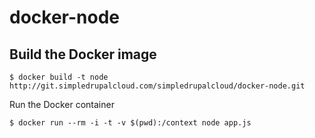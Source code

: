 docker-node
===========

Build the Docker image
----------------------

    $ docker build -t node http://git.simpledrupalcloud.com/simpledrupalcloud/docker-node.git

Run the Docker container

    $ docker run --rm -i -t -v $(pwd):/context node app.js
